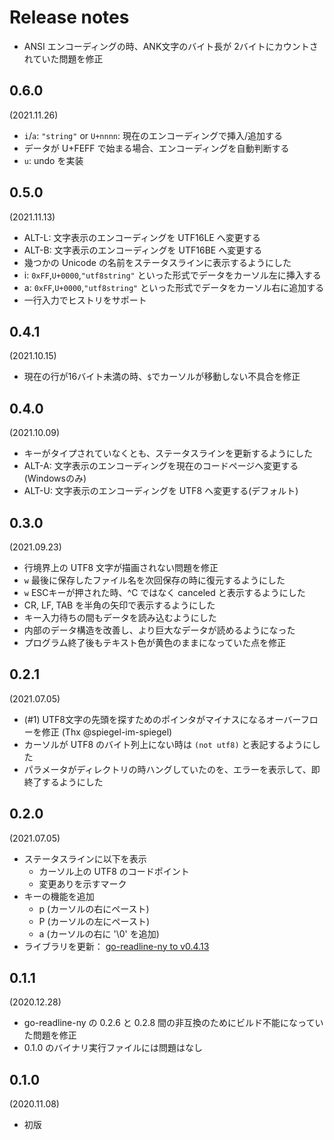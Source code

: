 Release notes
=============

- ANSI エンコーディングの時、ANK文字のバイト長が 2バイトにカウントされていた問題を修正

0.6.0
-----
(2021.11.26)

- `i`/`a`: `"string"` or `U+nnnn`: 現在のエンコーディングで挿入/追加する
- データが U+FEFF で始まる場合、エンコーディングを自動判断する
- `u`: undo を実装

0.5.0
-----
(2021.11.13)

- ALT-L: 文字表示のエンコーディングを UTF16LE へ変更する
- ALT-B: 文字表示のエンコーディングを UTF16BE へ変更する
- 幾つかの Unicode の名前をステータスラインに表示するようにした
- i: `0xFF`,`U+0000`,`"utf8string"` といった形式でデータをカーソル左に挿入する
- a: `0xFF`,`U+0000`,`"utf8string"` といった形式でデータをカーソル右に追加する
- 一行入力でヒストリをサポート

0.4.1
-----
(2021.10.15)

- 現在の行が16バイト未満の時、`$`でカーソルが移動しない不具合を修正

0.4.0
-----
(2021.10.09)

- キーがタイプされていなくとも、ステータスラインを更新するようにした
- ALT-A: 文字表示のエンコーディングを現在のコードページへ変更する(Windowsのみ)
- ALT-U: 文字表示のエンコーディングを UTF8 へ変更する(デフォルト)

0.3.0
-----
(2021.09.23)

- 行境界上の UTF8 文字が描画されない問題を修正
- `w` 最後に保存したファイル名を次回保存の時に復元するようにした
- `w` ESCキーが押された時、^C ではなく canceled と表示するようにした
- CR, LF, TAB を半角の矢印で表示するようにした
- キー入力待ちの間もデータを読み込むようにした
- 内部のデータ構造を改善し、より巨大なデータが読めるようになった
- プログラム終了後もテキスト色が黄色のままになっていた点を修正

0.2.1
-----
(2021.07.05)

- (#1) UTF8文字の先頭を探すためのポインタがマイナスになるオーバーフローを修正 (Thx @spiegel-im-spiegel)
- カーソルが UTF8 のバイト列上にない時は `(not utf8)` と表記するようにした
- パラメータがディレクトリの時ハングしていたのを、エラーを表示して、即終了するようにした

0.2.0
-----
(2021.07.05)

- ステータスラインに以下を表示
    - カーソル上の UTF8 のコードポイント
    - 変更ありを示すマーク
- キーの機能を追加
    - p (カーソルの右にペースト)
    - P (カーソルの左にペースト)
    - a (カーソルの右に '\0' を追加)
- ライブラリを更新： [go-readline-ny to v0.4.13](https://github.com/zetamatta/go-readline-ny/releases/tag/v0.4.13)

0.1.1
-----
(2020.12.28)

- go-readline-ny の 0.2.6 と 0.2.8 間の非互換のためにビルド不能になっていた問題を修正
- 0.1.0 のバイナリ実行ファイルには問題はなし

0.1.0
-----
(2020.11.08)

- 初版
